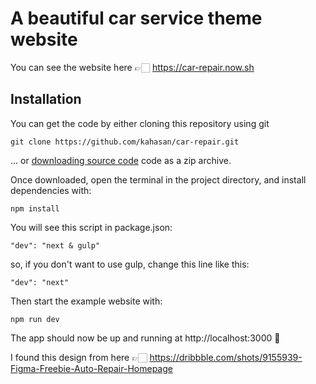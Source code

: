 # A beautiful car service theme website

You can see the website here 👉🏻 https://car-repair.now.sh

## Installation

You can get the code by either cloning this repository using git

```
git clone https://github.com/kahasan/car-repair.git
```

... or [downloading source code](https://github.com/kahasan/car-repair/archive/master.zip) code as a zip archive.

Once downloaded, open the terminal in the project directory, and install dependencies with:

```
npm install
```

You will see this script in package.json:

```
"dev": "next & gulp"
```

so, if you don't want to use gulp, change this line like this:

```
"dev": "next"
```

Then start the example website with:

```
npm run dev
```

The app should now be up and running at http://localhost:3000 🚀

I found this design from here 👉🏻 https://dribbble.com/shots/9155939-Figma-Freebie-Auto-Repair-Homepage
